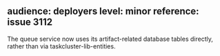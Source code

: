 audience: deployers
level: minor
reference: issue 3112
---
The queue service now uses its artifact-related database tables directly, rather than via taskcluster-lib-entities.
